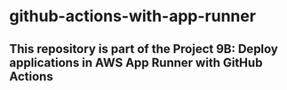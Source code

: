 # github-actions-with-app-runner
## This repository is part of the Project 9B: Deploy applications in AWS App Runner with GitHub Actions
